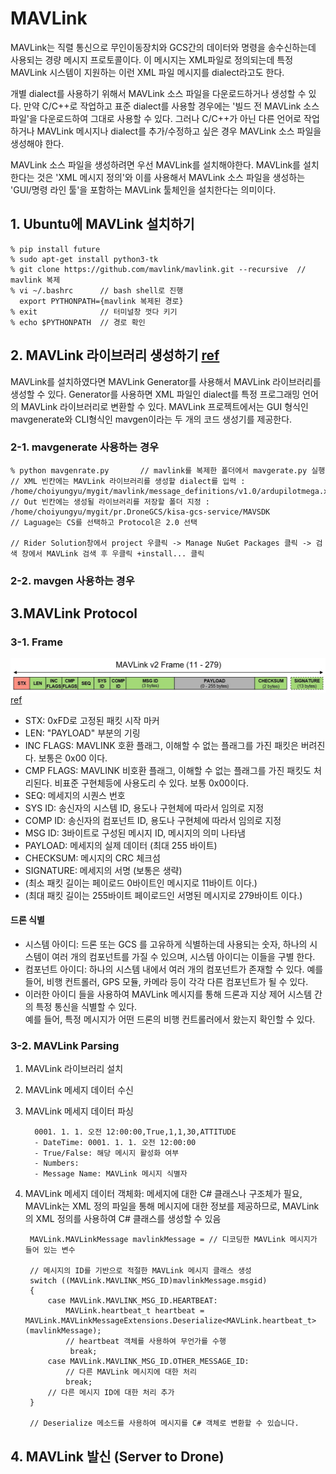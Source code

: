 # MAVLink

MAVLink는 직렬 통신으로 무인이동장치와 GCS간의 데이터와 명령을 송수신하는데 사용되는 경량 메시지 프로토콜이다. 이 메시지는 XML파일로 정의되는데 특정 MAVLink 시스템이 지원하는 이런 XML 파일 메시지를 dialect라고도 한다.

개별 dialect를 사용하기 위해서 MAVLink 소스 파일을 다운로드하거나 생성할 수 있다. 만약 C/C++로 작업하고 표준 dialect를 사용할 경우에는 '빌드 전 MAVLink 소스 파일'을 다운로드하여 그대로 사용할 수 있다. 그러나 C/C++가 아닌 다른 언어로 작업하거나 MAVLink 메시지나 dialect를 추가/수정하고 싶은 경우 MAVLink 소스 파일을 생성해야 한다. 

MAVLink 소스 파일을 생성하려면 우선 MAVLink를 설치해야한다. MAVLink를 설치한다는 것은 'XML 메시지 정의'와 이를 사용해서 MAVLink 소스 파일을 생성하는 'GUI/명령 라인 툴'을 포함하는 MAVLink 툴체인을 설치한다는 의미이다.

## 1. Ubuntu에 MAVLink 설치하기

    % pip install future
    % sudo apt-get install python3-tk
    % git clone https://github.com/mavlink/mavlink.git --recursive  // mavlink 복제
    % vi ~/.bashrc      // bash shell로 진행
      export PYTHONPATH={mavlink 복제된 경로}
    % exit              // 터미널창 껏다 키기
    % echo $PYTHONPATH  // 경로 확인

## 2. MAVLink 라이브러리 생성하기 [ref](https://kwangpil.tistory.com/82)
MAVLink를 설치하였다면 MAVLink Generator를 사용해서 MAVLink 라이브러리를 생성할 수 있다. Generator를 사용하면 XML 파일인 dialect를 특정 프로그래밍 언어의 MAVLink 라이브러리로 변환할 수 있다. MAVLink 프로젝트에서는 GUI 형식인 mavgenerate와 CLI형식인 mavgen이라는 두 개의 코드 생성기를 제공한다. 

### 2-1. mavgenerate 사용하는 경우
    % python mavgenrate.py       // mavlink를 복제한 폴더에서 mavgerate.py 실행
    // XML 빈칸에는 MAVLink 라이브러리를 생성할 dialect를 입력 : /home/choiyungyu/mygit/mavlink/message_definitions/v1.0/ardupilotmega.xml
    // Out 빈칸에는 생성될 라이브러리를 저장할 폴더 지정 : /home/choiyungyu/mygit/pr.DroneGCS/kisa-gcs-service/MAVSDK 
    // Laguage는 CS를 선택하고 Protocol은 2.0 선택

    // Rider Solution창에서 project 우클릭 -> Manage NuGet Packages 클릭 -> 검색 창에서 MAVLink 검색 후 우클릭 +install... 클릭

### 2-2. mavgen 사용하는 경우

## 3.MAVLink Protocol

### 3-1. Frame 
![img2.png](../../gcs-system/data/img2.png)
[ref](https://kimdictor.kr/post/embedded/mavlink/)
- STX: 0xFD로 고정된 패킷 시작 마커
- LEN: "PAYLOAD" 부분의 기링
- INC FLAGS: MAVLINK 호환 플래그, 이해할 수 없는 플래그를 가진 패킷은 버려진다. 보통은 0x00 이다.
- CMP FLAGS: MAVLINK 비호환 플래그, 이해할 수 없는 플래그를 가진 패킷도 처리된다. 비표준 구현체등에 사용도리 수 있다. 보통 0x00이다.
- SEQ: 메세지의 시퀀스 번호
- SYS ID: 송신자의 시스템 ID, 용도나 구현체에 따라서 임의로 지정
- COMP ID: 송신자의 컴포넌트 ID, 용도나 구현체에 따라서 임의로 지정
- MSG ID: 3바이트로 구성된 메시지 ID, 메시지의 의미 나타냄
- PAYLOAD: 메세지의 실제 데이터 (최대 255 바이트)
- CHECKSUM: 메시지의 CRC 체크섬
- SIGNATURE: 메세지의 서명 (보통은 생략)
- (최소 패킷 길이는 페이로드 0바이트인 메시지로 11바이트 이다.)
- (최대 패킷 길이는 255바이트 페이로드인 서명된 메시지로 279바이트 이다.)

#### 드론 식별 
- 시스템 아이디: 드론 또는 GCS 를 고유하게 식별하는데 사용되는 숫자, 하나의 시스템이 여러 개의 컴포넌트를 가질 수 있으며, 시스템 아이디는 이들을 구별 한다.
- 컴포넌트 아이디: 하나의 시스템 내에서 여러 개의 컴포넌트가 존재할 수 있다. 예를 들어, 비행 컨트롤러, GPS 모듈, 카메라 등이 각각 다른 컴포넌트가 될 수 있다.
- 이러한 아이디 들을 사용하여 MAVLink 메시지를 통해 드론과 지상 제어 시스템 간의 특정 통신을 식별할 수 있다.  
  예를 들어, 특정 메시지가 어떤 드론의 비행 컨트롤러에서 왔는지 확인할 수 있다. 


### 3-2. MAVLink Parsing
1) MAVLink 라이브러리 설치
2) MAVLink 메세지 데이터 수신
3) MAVLink 메세지 데이터 파싱

         0001. 1. 1. 오전 12:00:00,True,1,1,30,ATTITUDE
         - DateTime: 0001. 1. 1. 오전 12:00:00 
         - True/False: 해당 메시지 활성화 여부
         - Numbers:  
         - Message Name: MAVLink 메시지 식별자

4) MAVLink 메세지 데이터 객체화: 메세지에 대한 C# 클래스나 구조체가 필요, MAVLink는 XML 정의 파일을 통해 메시지에 대한 정보를 제공하므로, 
MAVLink의 XML 정의를 사용하여 C# 클래스를 생성할 수 있음

        MAVLink.MAVLinkMessage mavlinkMessage = // 디코딩한 MAVLink 메시지가 들어 있는 변수
    
        // 메시지의 ID를 기반으로 적절한 MAVLink 메시지 클래스 생성
        switch ((MAVLink.MAVLINK_MSG_ID)mavlinkMessage.msgid)
        {
            case MAVLink.MAVLINK_MSG_ID.HEARTBEAT:
                MAVLink.heartbeat_t heartbeat = MAVLink.MAVLinkMessageExtensions.Deserialize<MAVLink.heartbeat_t>(mavlinkMessage);
                // heartbeat 객체를 사용하여 무언가를 수행
                 break;
            case MAVLink.MAVLINK_MSG_ID.OTHER_MESSAGE_ID:
                // 다른 MAVLink 메시지에 대한 처리
                break;
            // 다른 메시지 ID에 대한 처리 추가
        }
        
        // Deserialize 메소드를 사용하여 메시지를 C# 객체로 변환할 수 있습니다.

## 4. MAVLink 발신 (Server to Drone)


